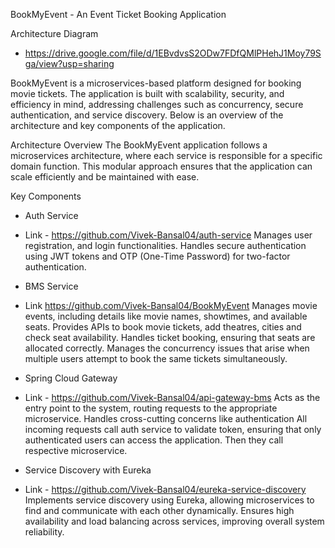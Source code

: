BookMyEvent - An Event Ticket Booking Application

Architecture Diagram
- https://drive.google.com/file/d/1EBvdvsS2ODw7FDfQMlPHehJ1Moy79Sga/view?usp=sharing

BookMyEvent is a microservices-based platform designed for booking movie tickets. The application is built with
scalability, security, and efficiency in mind, addressing challenges such as concurrency, secure authentication, and 
service discovery. Below is an overview of the architecture and key components of the application.

Architecture Overview
The BookMyEvent application follows a microservices architecture, where each service is responsible for a specific 
domain function. This modular approach ensures that the application can scale efficiently and be maintained with ease.

Key Components
- Auth Service 
- Link - https://github.com/Vivek-Bansal04/auth-service
    Manages user registration, and login functionalities.
    Handles secure authentication using JWT tokens and OTP (One-Time Password) for two-factor authentication.

- BMS Service
- Link https://github.com/Vivek-Bansal04/BookMyEvent
  Manages movie events, including details like movie names, showtimes, and available seats.
  Provides APIs to book movie tickets, add theatres, cities and check seat availability.
  Handles ticket booking, ensuring that seats are allocated correctly.
  Manages the concurrency issues that arise when multiple users attempt to book the same tickets simultaneously.

- Spring Cloud Gateway 
- Link - https://github.com/Vivek-Bansal04/api-gateway-bms
  Acts as the entry point to the system, routing requests to the appropriate microservice.
  Handles cross-cutting concerns like authentication
  All incoming requests call auth service to validate token, ensuring that only authenticated users can 
  access the application. Then they call respective microservice.

- Service Discovery with Eureka
- Link - https://github.com/Vivek-Bansal04/eureka-service-discovery
  Implements service discovery using Eureka, allowing microservices to find and communicate with each other dynamically.
  Ensures high availability and load balancing across services, improving overall system reliability.

